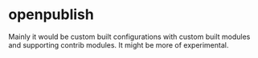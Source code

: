 # openpublish
Mainly it would be custom built configurations with custom built modules and supporting contrib modules. It might be more of experimental.
